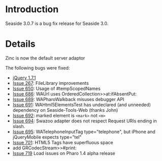 # Introduction #
Seaside 3.0.7 is a bug fix release for Seaside 3.0.


# Details #

Zinc is now the default server adaptor

The following bugs were fixed:
  * [jQuery 1.7.1](http://blog.jquery.com/2011/11/21/jquery-1-7-1-released/)
  * [Issue 267](https://code.google.com/p/seaside/issues/detail?id=267): 	FileLibrary improvements
  * [Issue 650](https://code.google.com/p/seaside/issues/detail?id=650):	Usage of #tempScopedNames
  * [Issue 686](https://code.google.com/p/seaside/issues/detail?id=686): 	WAUrl uses OrderedCollection>>at:ifAbsentPut:
  * [Issue 689](https://code.google.com/p/seaside/issues/detail?id=689):	WAPharoWalkback misuses debugger API
  * [Issue 691](https://code.google.com/p/seaside/issues/detail?id=691):	WAHtml5ElementsTest has undeclared (and unneeded) dependency on Seaside-Tools-Web (thanks John)
  * [Issue 692](https://code.google.com/p/seaside/issues/detail?id=692):	marked element is `<mark>` not `<m>`
  * [Issue 694](https://code.google.com/p/seaside/issues/detail?id=694): 	Swazoo adapter does not respect Request URIs ending in slash.
  * [Issue 695](https://code.google.com/p/seaside/issues/detail?id=695):	WATelephoneInputTag type="telephone", but iPhone and jQueryMobile expects type="tel"
  * [Issue 701](https://code.google.com/p/seaside/issues/detail?id=701): 	HTML5 Tags have superfluous space
  * add GRCodecStream>>#print:
  * [Issue 719](https://code.google.com/p/seaside/issues/detail?id=719)  Load issues on Pharo 1.4 alpha release
